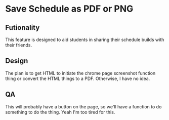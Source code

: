 # Save Schedule as PDF or PNG 
## Futionality
This feature is designed to aid students in sharing their schedule builds with their friends. 
## Design
The plan is to get HTML to initiate the chrome page screenshot function thing or convert the HTML things to a PDF. Otherwise, I have no idea.
## QA
This will probably have a button on the page, so we'll have a function to do something to do the thing. Yeah I'm too tired for this.
